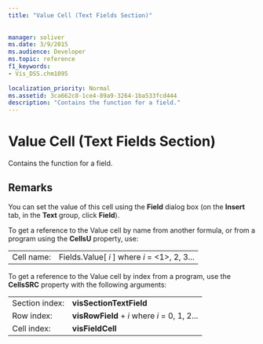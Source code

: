 ```yaml
---
title: "Value Cell (Text Fields Section)"
 
 
manager: soliver
ms.date: 3/9/2015
ms.audience: Developer
ms.topic: reference
f1_keywords:
- Vis_DSS.chm1095
 
localization_priority: Normal
ms.assetid: 3ca662c8-1ce4-89a9-3264-1ba533fcd444
description: "Contains the function for a field."
---
```


# Value Cell (Text Fields Section)

Contains the function for a field.
  
## Remarks

You can set the value of this cell using the **Field** dialog box (on the **Insert** tab, in the **Text** group, click **Field**).
  
To get a reference to the Value cell by name from another formula, or from a program using the **CellsU** property, use: 
  
|||
|:-----|:-----|
|Cell name:  <br/> |Fields.Value[ *i*  ] where  *i*  = <1>, 2, 3...  <br/> |
   
To get a reference to the Value cell by index from a program, use the **CellsSRC** property with the following arguments: 
  
|||
|:-----|:-----|
|Section index:  <br/> |**visSectionTextField** <br/> |
|Row index:  <br/> |**visRowField** +  *i*  where  *i*  = 0, 1, 2...  <br/> |
|Cell index:  <br/> |**visFieldCell** <br/> |
   

